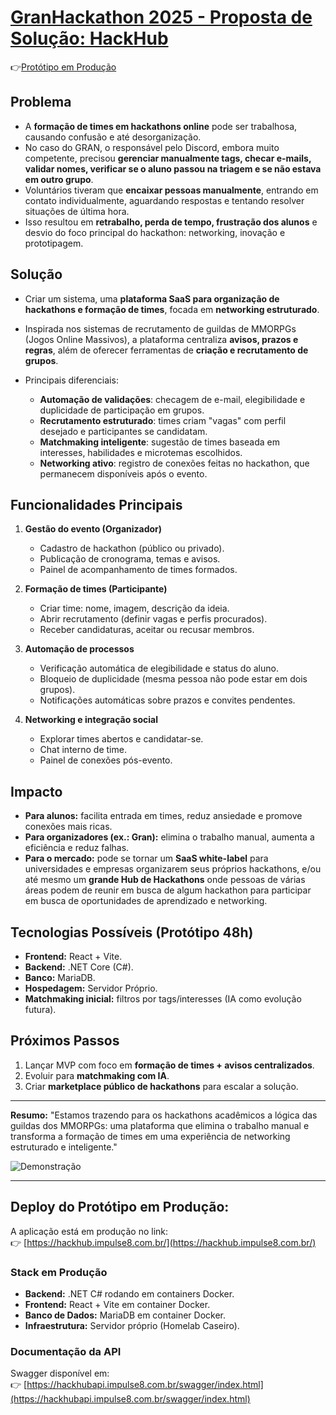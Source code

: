# [GranHackathon 2025 - Proposta de Solução: HackHub](https://hackhub.impulse8.com.br/)
👉[Protótipo em Produção](https://hackhub.impulse8.com.br/)

## Problema

* A **formação de times em hackathons online** pode ser trabalhosa, causando confusão e até desorganização.
* No caso do GRAN, o responsável pelo Discord, embora muito competente, precisou **gerenciar manualmente tags, checar e-mails, validar nomes, verificar se o aluno passou na triagem e se não estava em outro grupo**.
* Voluntários tiveram que **encaixar pessoas manualmente**, entrando em contato individualmente, aguardando respostas e tentando resolver situações de última hora.
* Isso resultou em **retrabalho, perda de tempo, frustração dos alunos** e desvio do foco principal do hackathon: networking, inovação e prototipagem.

## Solução

* Criar um sistema, uma **plataforma SaaS para organização de hackathons e formação de times**, focada em **networking estruturado**.
* Inspirada nos sistemas de recrutamento de guildas de MMORPGs (Jogos Online Massivos), a plataforma centraliza **avisos, prazos e regras**, além de oferecer ferramentas de **criação e recrutamento de grupos**.
* Principais diferenciais:

  * **Automação de validações**: checagem de e-mail, elegibilidade e duplicidade de participação em grupos.
  * **Recrutamento estruturado**: times criam "vagas" com perfil desejado e participantes se candidatam.
  * **Matchmaking inteligente**: sugestão de times baseada em interesses, habilidades e microtemas escolhidos.
  * **Networking ativo**: registro de conexões feitas no hackathon, que permanecem disponíveis após o evento.

## Funcionalidades Principais

1. **Gestão do evento (Organizador)**

   * Cadastro de hackathon (público ou privado).
   * Publicação de cronograma, temas e avisos.
   * Painel de acompanhamento de times formados.

2. **Formação de times (Participante)**

   * Criar time: nome, imagem, descrição da ideia.
   * Abrir recrutamento (definir vagas e perfis procurados).
   * Receber candidaturas, aceitar ou recusar membros.

3. **Automação de processos**

   * Verificação automática de elegibilidade e status do aluno.
   * Bloqueio de duplicidade (mesma pessoa não pode estar em dois grupos).
   * Notificações automáticas sobre prazos e convites pendentes.

4. **Networking e integração social**

   * Explorar times abertos e candidatar-se.
   * Chat interno de time.
   * Painel de conexões pós-evento.

## Impacto

* **Para alunos:** facilita entrada em times, reduz ansiedade e promove conexões mais ricas.
* **Para organizadores (ex.: Gran):** elimina o trabalho manual, aumenta a eficiência e reduz falhas.
* **Para o mercado:** pode se tornar um **SaaS white-label** para universidades e empresas organizarem seus próprios hackathons, e/ou até mesmo um **grande Hub de Hackathons** onde pessoas de várias áreas podem de reunir em busca de algum hackathon para participar em busca de oportunidades de aprendizado e networking.

## Tecnologias Possíveis (Protótipo 48h)

* **Frontend:** React + Vite.
* **Backend:** .NET Core (C#).
* **Banco:** MariaDB.
* **Hospedagem:** Servidor Próprio.
* **Matchmaking inicial:** filtros por tags/interesses (IA como evolução futura).

## Próximos Passos

1. Lançar MVP com foco em **formação de times + avisos centralizados**.
2. Evoluir para **matchmaking com IA**.
3. Criar **marketplace público de hackathons** para escalar a solução.

---

**Resumo:**
"Estamos trazendo para os hackathons acadêmicos a lógica das guildas dos MMORPGs: uma plataforma que elimina o trabalho manual e transforma a formação de times em uma experiência de networking estruturado e inteligente."


![Demonstração](hackhubdemo.gif)


---

## Deploy do Protótipo em Produção:

A aplicação está em produção no link:  
👉 [https://hackhub.impulse8.com.br/](https://hackhub.impulse8.com.br/)

### Stack em Produção
* **Backend:** .NET C# rodando em containers Docker.  
* **Frontend:** React + Vite em container Docker.  
* **Banco de Dados:** MariaDB em container Docker.  
* **Infraestrutura:** Servidor próprio (Homelab Caseiro).

### Documentação da API
Swagger disponível em:  
👉 [https://hackhubapi.impulse8.com.br/swagger/index.html](https://hackhubapi.impulse8.com.br/swagger/index.html)


